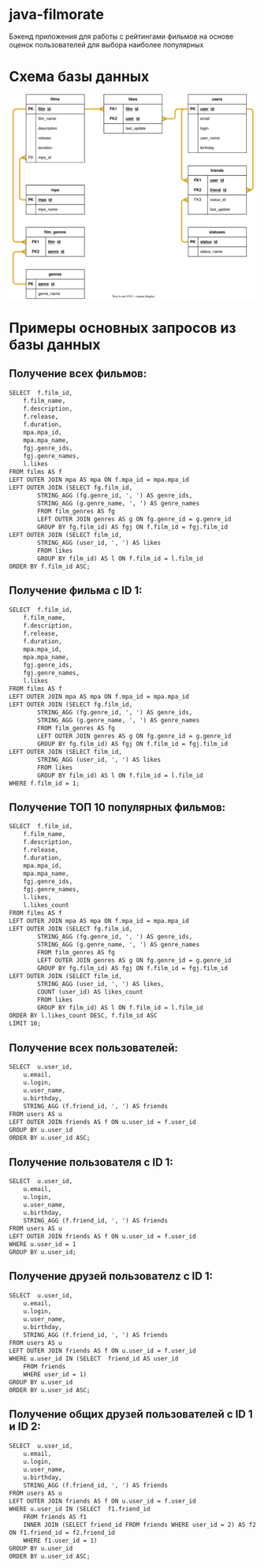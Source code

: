 # java-filmorate
Бэкенд приложения для работы с рейтингами фильмов на основе оценок пользователей для выбора наиболее популярных

# Схема базы данных
![](https://github.com/DenisPolo/java-filmorate/blob/main/database_schema.svg)

# Примеры основных запросов из базы данных

## Получение всех фильмов:

```
SELECT  f.film_id,
	f.film_name,
	f.description,
	f.release,
	f.duration,
	mpa.mpa_id,
	mpa.mpa_name,
	fgj.genre_ids,
	fgj.genre_names,
	l.likes
FROM films AS f
LEFT OUTER JOIN mpa AS mpa ON f.mpa_id = mpa.mpa_id
LEFT OUTER JOIN (SELECT fg.film_id, 
		STRING_AGG (fg.genre_id, ', ') AS genre_ids,
		STRING_AGG (g.genre_name, ', ') AS genre_names
		FROM film_genres AS fg
		LEFT OUTER JOIN genres AS g ON fg.genre_id = g.genre_id
		GROUP BY fg.film_id) AS fgj ON f.film_id = fgj.film_id
LEFT OUTER JOIN (SELECT film_id,
		STRING_AGG (user_id, ', ') AS likes
		FROM likes
		GROUP BY film_id) AS l ON f.film_id = l.film_id
ORDER BY f.film_id ASC;
```

## Получение фильма с ID 1:

```
SELECT  f.film_id,
	f.film_name,
	f.description,
	f.release,
	f.duration,
	mpa.mpa_id,
	mpa.mpa_name,
	fgj.genre_ids,
	fgj.genre_names,
	l.likes
FROM films AS f
LEFT OUTER JOIN mpa AS mpa ON f.mpa_id = mpa.mpa_id
LEFT OUTER JOIN (SELECT fg.film_id, 
		STRING_AGG (fg.genre_id, ', ') AS genre_ids,
		STRING_AGG (g.genre_name, ', ') AS genre_names
		FROM film_genres AS fg
		LEFT OUTER JOIN genres AS g ON fg.genre_id = g.genre_id
		GROUP BY fg.film_id) AS fgj ON f.film_id = fgj.film_id
LEFT OUTER JOIN (SELECT film_id,
		STRING_AGG (user_id, ', ') AS likes
		FROM likes
		GROUP BY film_id) AS l ON f.film_id = l.film_id
WHERE f.film_id = 1;
```

## Получение ТОП 10 популярных фильмов:

```
SELECT  f.film_id,
	f.film_name,
	f.description,
	f.release,
	f.duration,
	mpa.mpa_id,
	mpa.mpa_name,
	fgj.genre_ids,
	fgj.genre_names,
	l.likes,
	l.likes_count
FROM films AS f
LEFT OUTER JOIN mpa AS mpa ON f.mpa_id = mpa.mpa_id
LEFT OUTER JOIN (SELECT fg.film_id, 
		STRING_AGG (fg.genre_id, ', ') AS genre_ids,
		STRING_AGG (g.genre_name, ', ') AS genre_names
		FROM film_genres AS fg
		LEFT OUTER JOIN genres AS g ON fg.genre_id = g.genre_id
		GROUP BY fg.film_id) AS fgj ON f.film_id = fgj.film_id
LEFT OUTER JOIN (SELECT film_id,
		STRING_AGG (user_id, ', ') AS likes,
		COUNT (user_id) AS likes_count
		FROM likes
		GROUP BY film_id) AS l ON f.film_id = l.film_id
ORDER BY l.likes_count DESC, f.film_id ASC
LIMIT 10;
```



## Получение всех пользователей:

```
SELECT  u.user_id,
	u.email,
	u.login,
	u.user_name,
	u.birthday,
	STRING_AGG (f.friend_id, ', ') AS friends
FROM users AS u
LEFT OUTER JOIN friends AS f ON u.user_id = f.user_id
GROUP BY u.user_id
ORDER BY u.user_id ASC;
```

## Получение пользователя с ID 1:

```
SELECT  u.user_id,
	u.email,
	u.login,
	u.user_name,
	u.birthday,
	STRING_AGG (f.friend_id, ', ') AS friends
FROM users AS u
LEFT OUTER JOIN friends AS f ON u.user_id = f.user_id
WHERE u.user_id = 1
GROUP BY u.user_id;
```

## Получение друзей пользователz с ID 1:

```
SELECT  u.user_id,
	u.email,
	u.login,
	u.user_name,
	u.birthday,
	STRING_AGG (f.friend_id, ', ') AS friends
FROM users AS u
LEFT OUTER JOIN friends AS f ON u.user_id = f.user_id
WHERE u.user_id IN (SELECT  friend_id AS user_id
	FROM friends
	WHERE user_id = 1)
GROUP BY u.user_id
ORDER BY u.user_id ASC;
```

## Получение общих друзей пользователей с ID 1 и ID 2:

```
SELECT  u.user_id,
	u.email,
	u.login,
	u.user_name,
	u.birthday,
	STRING_AGG (f.friend_id, ', ') AS friends
FROM users AS u
LEFT OUTER JOIN friends AS f ON u.user_id = f.user_id
WHERE u.user_id IN (SELECT  f1.friend_id
	FROM friends AS f1
	INNER JOIN (SELECT friend_id FROM friends WHERE user_id = 2) AS f2 ON f1.friend_id = f2.friend_id
	WHERE f1.user_id = 1)
GROUP BY u.user_id
ORDER BY u.user_id ASC;
```
